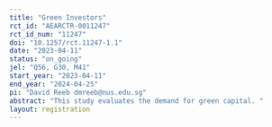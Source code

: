 ```yaml
---
title: "Green Investors"
rct_id: "AEARCTR-0011247"
rct_id_num: "11247"
doi: "10.1257/rct.11247-1.1"
date: "2023-04-11"
status: "on_going"
jel: "Q56, G30, M41"
start_year: "2023-04-11"
end_year: "2024-04-25"
pi: "David Reeb dmreeb@nus.edu.sg"
abstract: "This study evaluates the demand for green capital. "
layout: registration
---
```



